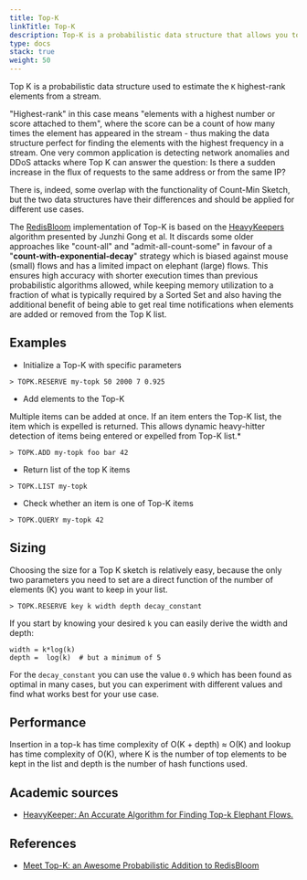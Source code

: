 ```yaml
---
title: Top-K
linkTitle: Top-K
description: Top-K is a probabilistic data structure that allows you to find the most frequent items in a data stream.
type: docs
stack: true
weight: 50
---
```


Top K is a probabilistic data structure used to estimate the `K` highest-rank elements from a stream.

"Highest-rank" in this case means "elements with a highest number or score attached to them", where the score can be a count of how many times the element has appeared in the stream - thus making the data structure perfect for finding the elements with the highest frequency in a stream.
One very common application is detecting network anomalies and DDoS attacks where Top K can answer the question: Is there a sudden increase in the flux of requests to the same address or from the same IP?
 
There is, indeed, some overlap with the functionality of Count-Min Sketch, but the two data structures have their differences and should be applied for different use cases. 

The [RedisBloom](https://oss.redislabs.com/redisbloom/TopK_Commands/) implementation of Top-K is based on the [HeavyKeepers](https://www.usenix.org/conference/atc18/presentation/gong) algorithm presented by Junzhi Gong et al. It discards some older approaches like "count-all" and "admit-all-count-some" in favour of a "**count-with-exponential-decay**" strategy which is biased against mouse (small) flows and has a limited impact on elephant (large) flows. This ensures high accuracy with shorter execution times than previous probabilistic algorithms allowed, while keeping memory utilization to a fraction of what is typically required by a Sorted Set and also having the additional benefit of being able to get real time notifications when elements are added or removed from the Top K list.
  
## Examples

* Initialize a Top-K with specific parameters
```
> TOPK.RESERVE my-topk 50 2000 7 0.925
```

* Add elements to the Top-K

Multiple items can be added at once. If an item enters the Top-K list, the item which is expelled is returned. This allows dynamic heavy-hitter detection of items being entered or expelled from Top-K list.* 

```
> TOPK.ADD my-topk foo bar 42
```

* Return list of the top K items

```
> TOPK.LIST my-topk 
```

* Check whether an item is one of Top-K items
```
> TOPK.QUERY my-topk 42
```

## Sizing

Choosing the size for a Top K sketch is relatively easy, because the only two parameters you need to set are a direct function of the number of elements (K) you want to keep in your list.

 ```
 > TOPK.RESERVE key k width depth decay_constant
 ```

If you start by knowing your desired `k` you can easily derive the width and depth:

```
width = k*log(k)
depth =  log(k)  # but a minimum of 5
```

For the `decay_constant` you can use the value `0.9` which has been found as optimal in many cases, but you can experiment with different values and find what works best for your use case.

## Performance
Insertion in a top-k has time complexity of O(K + depth) ≈ O(K) and lookup has time complexity of O(K), where K is the number of top elements to be kept in the list and depth is the number of hash functions used.


## Academic sources
- [HeavyKeeper: An Accurate Algorithm for Finding Top-k Elephant Flows.](https://yangtonghome.github.io/uploads/HeavyKeeper_ToN.pdf)

## References
- [Meet Top-K: an Awesome Probabilistic Addition to RedisBloom](https://redis.com/blog/meet-top-k-awesome-probabilistic-addition-redisbloom/)